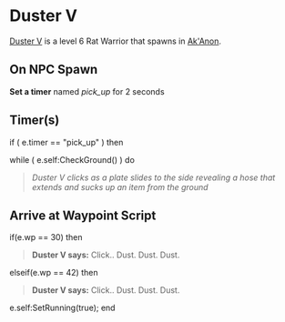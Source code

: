 # Duster V



[Duster V](/npc/55163) is a level 6 Rat Warrior that spawns in [Ak'Anon](/zone/55).





## On NPC Spawn

**Set a timer** named *pick_up* for 2 seconds


## Timer(s)

if ( e.timer == "pick_up" ) then




while ( e.self:CheckGround() ) do



>*Duster V clicks as a plate slides to the side revealing a hose that extends and sucks up an item from the ground*




## Arrive at Waypoint Script

if(e.wp == 30) then


>**Duster V says:** Click.. Dust. Dust. Dust.

elseif(e.wp == 42) then


>**Duster V says:** Click.. Dust. Dust. Dust.


e.self:SetRunning(true);
end
